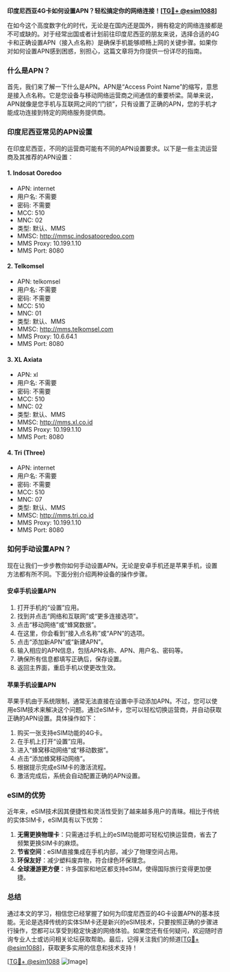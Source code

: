 **印度尼西亚4G卡如何设置APN？轻松搞定你的网络连接！[[TG💪+ @esim1088](https://t.me/s/esim1088)]**

在如今这个高度数字化的时代，无论是在国内还是国外，拥有稳定的网络连接都是不可或缺的。对于经常出国或者计划前往印度尼西亚的朋友来说，选择合适的4G卡和正确设置APN（接入点名称）是确保手机能够顺畅上网的关键步骤。如果你对如何设置APN感到困惑，别担心，这篇文章将为你提供一份详尽的指南。

### 什么是APN？

首先，我们来了解一下什么是APN。APN是“Access Point Name”的缩写，意思是接入点名称。它是您设备与移动网络运营商之间通信的重要桥梁。简单来说，APN就像是您手机与互联网之间的“门锁”，只有设置了正确的APN，您的手机才能成功连接到特定的网络服务提供商。

### 印度尼西亚常见的APN设置

在印度尼西亚，不同的运营商可能有不同的APN设置要求。以下是一些主流运营商及其推荐的APN设置：

#### 1. Indosat Ooredoo
- APN: internet
- 用户名: 不需要
- 密码: 不需要
- MCC: 510
- MNC: 02
- 类型: 默认、MMS
- MMSC: http://mmsc.indosatooredoo.com
- MMS Proxy: 10.199.1.10
- MMS Port: 8080

#### 2. Telkomsel
- APN: telkomsel
- 用户名: 不需要
- 密码: 不需要
- MCC: 510
- MNC: 01
- 类型: 默认、MMS
- MMSC: http://mms.telkomsel.com
- MMS Proxy: 10.6.64.1
- MMS Port: 8080

#### 3. XL Axiata
- APN: xl
- 用户名: 不需要
- 密码: 不需要
- MCC: 510
- MNC: 02
- 类型: 默认、MMS
- MMSC: http://mms.xl.co.id
- MMS Proxy: 10.199.1.10
- MMS Port: 8080

#### 4. Tri (Three)
- APN: internet
- 用户名: 不需要
- 密码: 不需要
- MCC: 510
- MNC: 07
- 类型: 默认、MMS
- MMSC: http://mms.tri.co.id
- MMS Proxy: 10.199.1.10
- MMS Port: 8080

### 如何手动设置APN？

现在让我们一步步教你如何手动设置APN。无论是安卓手机还是苹果手机，设置方法都有所不同。下面分别介绍两种设备的操作步骤。

#### 安卓手机设置APN

1. 打开手机的“设置”应用。
2. 找到并点击“网络和互联网”或“更多连接选项”。
3. 点击“移动网络”或“蜂窝数据”。
4. 在这里，你会看到“接入点名称”或“APN”的选项。
5. 点击“添加新APN”或“新建APN”。
6. 输入相应的APN信息，包括APN名称、APN、用户名、密码等。
7. 确保所有信息都填写正确后，保存设置。
8. 返回主界面，重启手机以使更改生效。

#### 苹果手机设置APN

苹果手机由于系统限制，通常无法直接在设置中手动添加APN。不过，您可以使用eSIM技术来解决这个问题。通过eSIM卡，您可以轻松切换运营商，并自动获取正确的APN设置。具体操作如下：

1. 购买一张支持eSIM功能的4G卡。
2. 在手机上打开“设置”应用。
3. 进入“蜂窝移动网络”或“移动数据”。
4. 点击“添加蜂窝移动网络”。
5. 根据提示完成eSIM卡的激活流程。
6. 激活完成后，系统会自动配置正确的APN设置。

### eSIM的优势

近年来，eSIM技术因其便捷性和灵活性受到了越来越多用户的青睐。相比于传统的实体SIM卡，eSIM具有以下优势：

1. **无需更换物理卡**：只需通过手机上的eSIM功能即可轻松切换运营商，省去了频繁更换SIM卡的麻烦。
2. **节省空间**：eSIM直接集成在手机内部，减少了物理空间占用。
3. **环保友好**：减少塑料废弃物，符合绿色环保理念。
4. **全球漫游更方便**：许多国家和地区都支持eSIM，使得国际旅行变得更加便捷。

### 总结

通过本文的学习，相信您已经掌握了如何为印度尼西亚的4G卡设置APN的基本技能。无论是选择传统的实体SIM卡还是新兴的eSIM技术，只要按照正确的步骤进行操作，您都可以享受到稳定快速的网络体验。如果您还有任何疑问，欢迎随时咨询专业人士或访问相关论坛获取帮助。最后，记得关注我们的频道[[TG💪+ @esim1088](https://t.me/s/esim1088)]，获取更多实用的信息和技术支持！

[[TG💪+ @esim1088](https://t.me/s/esim1088) ![Image](https://i.postimg.cc/4NQfJmqS/Snipaste-2025-05-13-00-14-12.png)]